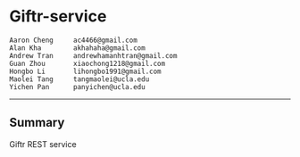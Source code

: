 Giftr-service
=================================================
    Aaron Cheng     ac4466@gmail.com
    Alan Kha        akhahaha@gmail.com
    Andrew Tran     andrewhamanhtran@gmail.com
    Guan Zhou       xiaochong1218@gmail.com
    Hongbo Li       lihongbo1991@gmail.com
    Maolei Tang     tangmaolei@ucla.edu
    Yichen Pan      panyichen@ucla.edu
-------------------------------------------------

Summary
---------------
Giftr REST service
